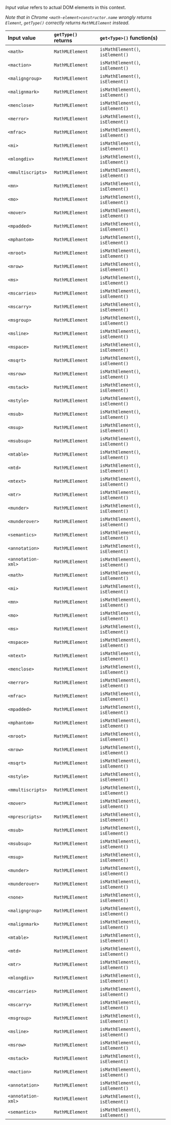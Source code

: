 _Input value_ refers to actual DOM elements in this context. 

_Note that in Chrome `<math-element>constructor.name` wrongly returns `Element`, `getType()` correctly returns `MathMLElement` instead._

| Input value        | `getType()` returns | `get<Type>()` function(s)        |
|:-------------------|:--------------------|:---------------------------------|
| `<math>`           | `MathMLElement`     | `isMathElement()`, `isElement()` |
| `<maction>`        | `MathMLElement`     | `isMathElement()`, `isElement()` |
| `<maligngroup>`    | `MathMLElement`     | `isMathElement()`, `isElement()` |
| `<malignmark>`     | `MathMLElement`     | `isMathElement()`, `isElement()` |
| `<menclose>`       | `MathMLElement`     | `isMathElement()`, `isElement()` |
| `<merror>`         | `MathMLElement`     | `isMathElement()`, `isElement()` |
| `<mfrac>`          | `MathMLElement`     | `isMathElement()`, `isElement()` |
| `<mi>`             | `MathMLElement`     | `isMathElement()`, `isElement()` |
| `<mlongdiv>`       | `MathMLElement`     | `isMathElement()`, `isElement()` |
| `<mmultiscripts>`  | `MathMLElement`     | `isMathElement()`, `isElement()` |
| `<mn>`             | `MathMLElement`     | `isMathElement()`, `isElement()` |
| `<mo>`             | `MathMLElement`     | `isMathElement()`, `isElement()` |
| `<mover>`          | `MathMLElement`     | `isMathElement()`, `isElement()` |
| `<mpadded>`        | `MathMLElement`     | `isMathElement()`, `isElement()` |
| `<mphantom>`       | `MathMLElement`     | `isMathElement()`, `isElement()` |
| `<mroot>`          | `MathMLElement`     | `isMathElement()`, `isElement()` |
| `<mrow>`           | `MathMLElement`     | `isMathElement()`, `isElement()` |
| `<ms>`             | `MathMLElement`     | `isMathElement()`, `isElement()` |
| `<mscarries>`      | `MathMLElement`     | `isMathElement()`, `isElement()` |
| `<mscarry>`        | `MathMLElement`     | `isMathElement()`, `isElement()` |
| `<msgroup>`        | `MathMLElement`     | `isMathElement()`, `isElement()` |
| `<msline>`         | `MathMLElement`     | `isMathElement()`, `isElement()` |
| `<mspace>`         | `MathMLElement`     | `isMathElement()`, `isElement()` |
| `<msqrt>`          | `MathMLElement`     | `isMathElement()`, `isElement()` |
| `<msrow>`          | `MathMLElement`     | `isMathElement()`, `isElement()` |
| `<mstack>`         | `MathMLElement`     | `isMathElement()`, `isElement()` |
| `<mstyle>`         | `MathMLElement`     | `isMathElement()`, `isElement()` |
| `<msub>`           | `MathMLElement`     | `isMathElement()`, `isElement()` |
| `<msup>`           | `MathMLElement`     | `isMathElement()`, `isElement()` |
| `<msubsup>`        | `MathMLElement`     | `isMathElement()`, `isElement()` |
| `<mtable>`         | `MathMLElement`     | `isMathElement()`, `isElement()` |
| `<mtd>`            | `MathMLElement`     | `isMathElement()`, `isElement()` |
| `<mtext>`          | `MathMLElement`     | `isMathElement()`, `isElement()` |
| `<mtr>`            | `MathMLElement`     | `isMathElement()`, `isElement()` |
| `<munder>`         | `MathMLElement`     | `isMathElement()`, `isElement()` |
| `<munderover>`     | `MathMLElement`     | `isMathElement()`, `isElement()` |
| `<semantics>`      | `MathMLElement`     | `isMathElement()`, `isElement()` |
| `<annotation>`     | `MathMLElement`     | `isMathElement()`, `isElement()` |
| `<annotation-xml>` | `MathMLElement`     | `isMathElement()`, `isElement()` |
| `<math>`           | `MathMLElement`     | `isMathElement()`, `isElement()` |
| `<mi>`             | `MathMLElement`     | `isMathElement()`, `isElement()` |
| `<mn>`             | `MathMLElement`     | `isMathElement()`, `isElement()` |
| `<mo>`             | `MathMLElement`     | `isMathElement()`, `isElement()` |
| `<ms>`             | `MathMLElement`     | `isMathElement()`, `isElement()` |
| `<mspace>`         | `MathMLElement`     | `isMathElement()`, `isElement()` |
| `<mtext>`          | `MathMLElement`     | `isMathElement()`, `isElement()` |
| `<menclose>`       | `MathMLElement`     | `isMathElement()`, `isElement()` |
| `<merror>`         | `MathMLElement`     | `isMathElement()`, `isElement()` |
| `<mfrac>`          | `MathMLElement`     | `isMathElement()`, `isElement()` |
| `<mpadded>`        | `MathMLElement`     | `isMathElement()`, `isElement()` |
| `<mphantom>`       | `MathMLElement`     | `isMathElement()`, `isElement()` |
| `<mroot>`          | `MathMLElement`     | `isMathElement()`, `isElement()` |
| `<mrow>`           | `MathMLElement`     | `isMathElement()`, `isElement()` |
| `<msqrt>`          | `MathMLElement`     | `isMathElement()`, `isElement()` |
| `<mstyle>`         | `MathMLElement`     | `isMathElement()`, `isElement()` |
| `<mmultiscripts>`  | `MathMLElement`     | `isMathElement()`, `isElement()` |
| `<mover>`          | `MathMLElement`     | `isMathElement()`, `isElement()` |
| `<mprescripts>`    | `MathMLElement`     | `isMathElement()`, `isElement()` |
| `<msub>`           | `MathMLElement`     | `isMathElement()`, `isElement()` |
| `<msubsup>`        | `MathMLElement`     | `isMathElement()`, `isElement()` |
| `<msup>`           | `MathMLElement`     | `isMathElement()`, `isElement()` |
| `<munder>`         | `MathMLElement`     | `isMathElement()`, `isElement()` |
| `<munderover>`     | `MathMLElement`     | `isMathElement()`, `isElement()` |
| `<none>`           | `MathMLElement`     | `isMathElement()`, `isElement()` |
| `<maligngroup>`    | `MathMLElement`     | `isMathElement()`, `isElement()` |
| `<malignmark>`     | `MathMLElement`     | `isMathElement()`, `isElement()` |
| `<mtable>`         | `MathMLElement`     | `isMathElement()`, `isElement()` |
| `<mtd>`            | `MathMLElement`     | `isMathElement()`, `isElement()` |
| `<mtr>`            | `MathMLElement`     | `isMathElement()`, `isElement()` |
| `<mlongdiv>`       | `MathMLElement`     | `isMathElement()`, `isElement()` |
| `<mscarries>`      | `MathMLElement`     | `isMathElement()`, `isElement()` |
| `<mscarry>`        | `MathMLElement`     | `isMathElement()`, `isElement()` |
| `<msgroup>`        | `MathMLElement`     | `isMathElement()`, `isElement()` |
| `<msline>`         | `MathMLElement`     | `isMathElement()`, `isElement()` |
| `<msrow>`          | `MathMLElement`     | `isMathElement()`, `isElement()` |
| `<mstack>`         | `MathMLElement`     | `isMathElement()`, `isElement()` |
| `<maction>`        | `MathMLElement`     | `isMathElement()`, `isElement()` |
| `<annotation>`     | `MathMLElement`     | `isMathElement()`, `isElement()` |
| `<annotation-xml>` | `MathMLElement`     | `isMathElement()`, `isElement()` |
| `<semantics>`      | `MathMLElement`     | `isMathElement()`, `isElement()` |